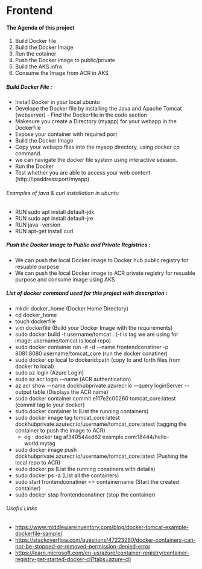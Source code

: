 # Frontend
#### The Agenda of this project 
1. Build Docker file
2. Build the Docker Image
3. Run the cotainer
4. Push the Docker image to public/private 
5. Build the AKS infra
6. Consume the Image from ACR in AKS
##### Build Docker File :
- Install Docker in your local ubuntu
- Develope the Docker file by installing the Java and Apache Tomcat (webserver) - Find the Dockerfile in the code section
- Makesure you create a Directory (myapp) for your webapp in the Dockerfile
- Expose your container with required port
- Build the Docker Image
- Copy your webapp files into the myapp directory, using docker cp command.
- we can navigate the docker file system using interactive session.
- Run the Docker
- Test whether you are able to access your web content (http://ipaddress:port/myapp)

###### Examples of java & curl installation in ubuntu
 - RUN sudo apt install default-jdk
 - RUN sudo apt install default-jre
 - RUN java -version
 - RUN apt-get install curl

##### Push the Docker Image to Public and Private Registries :
- We can push the local Docker image to Docker hub public registry for resuable purpose
- We can push the local Docker image to ACR private registry for resuable purpose and consume image using AKS

##### List of docker command used for this project with description :
- mkdir docker_home (Docker Home Directory)
- cd docker_home
- touch dockerfile
- vim dockerfile (Build your Docker Image with the requirements)
- sudo docker build -t username/tomcat . (-t is tag we are using for image; username/tomcat is local repo)
- sudo docker container run -it -d --name frontendconatiner -p 8081:8080 username/tomcat_core (run the docker conatiner)
- sudo docker cp local to dockerid:path (copy to and forth files from docker to local)
- sudo az login (Azure Login)
- sudo az acr login --name (ACR authentication)
- az acr show --name dockhubprivate.azurecr.io --query loginServer --output table (Displays the ACR name)
- sudo docker container commit e117e2c00260 tomcat_core:latest (commit tag to your docker)
- sudo docker container ls (List the running containers)
- sudo docker image tag tomcat_core:latest dockhubprivate.azurecr.io/username/tomcat_core:latest (tagging the container to push the image to ACR)
  - eg : docker tag af340544ed62 example.com:18444/hello-world:mytag
- sudo docker image push dockhubprivate.azurecr.io/username/tomcat_core:latest (Pushing the local repo to ACR)
- sudo docker ps (List the running conatiners with details)
- sudo docker ps -a (List all the containers)
- sudo start frontendconatiner <= containername (Start the created container)
- sudo docker stop frontendconatiner (stop the container)

###### Useful Links 
- https://www.middlewareinventory.com/blog/docker-tomcat-example-dockerfile-sample/
- https://stackoverflow.com/questions/47223280/docker-containers-can-not-be-stopped-or-removed-permission-denied-error
- https://learn.microsoft.com/en-us/azure/container-registry/container-registry-get-started-docker-cli?tabs=azure-cli
